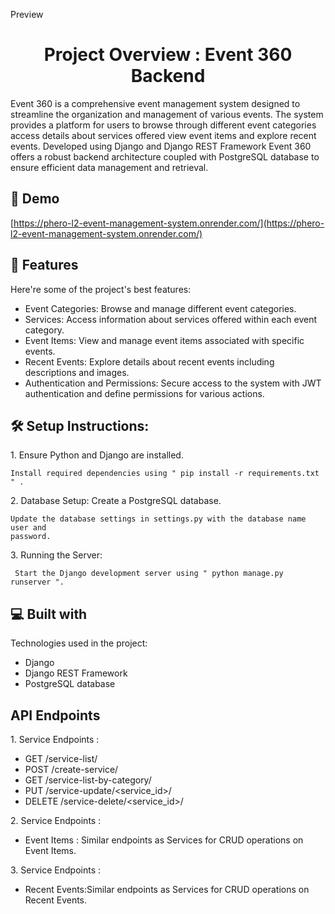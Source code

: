 Preview
<h1 align="center" id="title">Project Overview : Event 360 Backend</h1>

<p id="description">Event 360 is a comprehensive event management system designed to streamline the organization and management of various events. The system provides a platform for users to browse through different event categories access details about services offered view event items and explore recent events. Developed using Django and Django REST Framework Event 360 offers a robust backend architecture coupled with PostgreSQL database to ensure efficient data management and retrieval.</p>

<h2>🚀 Demo</h2>

[https://phero-l2-event-management-system.onrender.com/](https://phero-l2-event-management-system.onrender.com/)

  
  
<h2>🧐 Features</h2>

Here're some of the project's best features:

*   Event Categories: Browse and manage different event categories.
*   Services: Access information about services offered within each event category.
*   Event Items: View and manage event items associated with specific events.
*   Recent Events: Explore details about recent events including descriptions and images.
*   Authentication and Permissions: Secure access to the system with JWT authentication and define permissions for various actions.

<h2>🛠️ Setup Instructions:</h2>

<p>1. Ensure Python and Django are installed.</p>

```
Install required dependencies using " pip install -r requirements.txt " .
```

<p>2. Database Setup: Create a PostgreSQL database.</p>

 ```
 Update the database settings in settings.py with the database name user and 
 password.
 ```

<p>3. Running the Server:</p>

```
 Start the Django development server using " python manage.py runserver ".
```

  
  
<h2>💻 Built with</h2>

Technologies used in the project:

*   Django
*   Django REST Framework
*   PostgreSQL database

  
<h2> API Endpoints</h2>
<p>1. Service Endpoints :</p>

 * GET /service-list/
 * POST /create-service/
 * GET /service-list-by-category/
 * PUT /service-update/<service_id>/
 * DELETE /service-delete/<service_id>/
 
<p>2. Service Endpoints :</p>

* Event Items : Similar endpoints as Services for CRUD operations on Event Items.

<p>3. Service Endpoints :</p>

* Recent Events:Similar endpoints as Services for CRUD operations on Recent Events.

